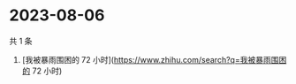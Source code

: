 # 2023-08-06

共 1 条

<!-- BEGIN -->
<!-- 最后更新时间 Sun Aug 06 2023 03:08:23 GMT+0800 (China Standard Time) -->

1. [我被暴雨围困的 72 小时](https://www.zhihu.com/search?q=我被暴雨围困的 72
   小时)

<!-- END -->

